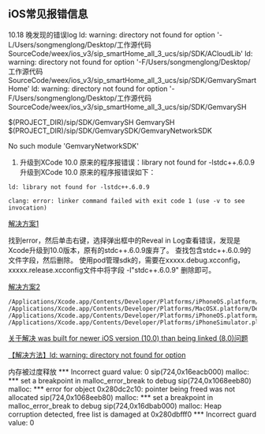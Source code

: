 ##  iOS常见报错信息

10.18 晚发现的错误log
ld: warning: directory not found for option '-L/Users/songmenglong/Desktop/工作源代码SourceCode/weex/ios_v3/sip_smartHome_all_3_ucs/sip/SDK/ACloudLib'
ld: warning: directory not found for option '-F/Users/songmenglong/Desktop/工作源代码SourceCode/weex/ios_v3/sip_smartHome_all_3_ucs/sip/SDK/GemvarySmartHome'
ld: warning: directory not found for option '-F/Users/songmenglong/Desktop/工作源代码SourceCode/weex/ios_v3/sip_smartHome_all_3_ucs/sip/SDK/GemvarySH

$(PROJECT_DIR)/sip/SDK/GemvarySH
GemvarySH
$(PROJECT_DIR)/sip/SDK/GemvarySDK/GemvaryNetworkSDK

No such module 'GemvaryNetworkSDK'





1. 升级到XCode 10.0 原来的程序报错误：library not found for -lstdc++.6.0.9
升级到XCode 10.0 原来的程序报错误如下：
```
ld: library not found for -lstdc++.6.0.9

clang: error: linker command failed with exit code 1 (use -v to see invocation)
```
[解决方案1](https://blog.csdn.net/u011452278/article/details/82783921)

找到error，然后单击右键，选择弹出框中的Reveal in Log查看错误，发现是Xcode升级到10.0版本，原有的stdc++.6.0.9废弃了。
查找包含stdc++.6.0.9的文件字段，然后删除。
使用pod管理sdk的，需要在xxxxx.debug.xcconfig，xxxxx.release.xcconfig文件中将字段  -l"stdc++.6.0.9"  删除即可。

[解决方案2](https://www.jianshu.com/p/3afd5e8cdbf8)

```
/Applications/Xcode.app/Contents/Developer/Platforms/iPhoneOS.platform/Developer/Library/CoreSimulator/Profiles/Runtimes/iOS.simruntime/Contents/Resources/RuntimeRoot/usr/lib/
/Applications/Xcode.app/Contents/Developer/Platforms/MacOSX.platform/Developer/SDKs/MacOSX.sdk/usr/lib/
/Applications/Xcode.app/Contents/Developer/Platforms/iPhoneOS.platform/Developer/SDKs/iPhoneOS.sdk/usr/lib/
/Applications/Xcode.app/Contents/Developer/Platforms/iPhoneSimulator.platform/Developer/SDKs/iPhoneSimulator.sdk/usr/lib/
```



[关于解决 was built for newer iOS version (10.0) than being linked (8.0)问题](https://www.jianshu.com/p/43d8900c2673)

[【解决方法】ld: warning: directory not found for option](https://blog.csdn.net/zhyl8157121/article/details/48844573)



内存被过度释放
*** Incorrect guard value: 0
sip(724,0x16eacb000) malloc: *** set a breakpoint in malloc_error_break to debug
sip(724,0x1068eeb80) malloc: *** error for object 0x280dc2c10: pointer being freed was not allocated
sip(724,0x1068eeb80) malloc: *** set a breakpoint in malloc_error_break to debug
sip(724,0x16dbab000) malloc: Heap corruption detected, free list is damaged at 0x280dbfff0
*** Incorrect guard value: 0

